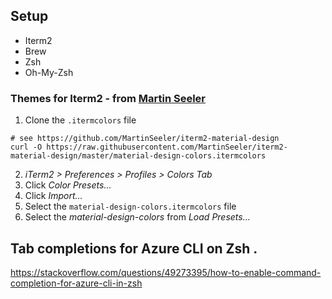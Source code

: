 ## Setup

- Iterm2
- Brew
- Zsh
- Oh-My-Zsh

### Themes for Iterm2 - from [Martin Seeler](https://github.com/MartinSeeler/iterm2-material-design)
1. Clone the `.itermcolors` file
```
# see https://github.com/MartinSeeler/iterm2-material-design
curl -O https://raw.githubusercontent.com/MartinSeeler/iterm2-material-design/master/material-design-colors.itermcolors
```
2. *iTerm2 > Preferences > Profiles > Colors Tab*
3. Click *Color Presets...*
4. Click *Import...*
5. Select the `material-design-colors.itermcolors` file
5. Select the *material-design-colors* from *Load Presets...*


## Tab completions for Azure CLI on Zsh . 
https://stackoverflow.com/questions/49273395/how-to-enable-command-completion-for-azure-cli-in-zsh
